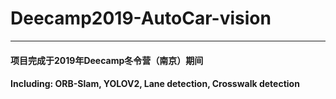 # Deecamp2019-AutoCar-vision
----
#### 项目完成于2019年Deecamp冬令营（南京）期间
#### Including: ORB-Slam, YOLOV2, Lane detection, Crosswalk detection
